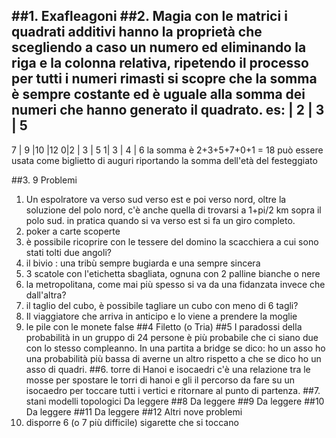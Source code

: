 ##1. Exafleagoni
##2. Magia con le matrici
i quadrati additivi hanno la proprietà che scegliendo a caso un numero ed eliminando la riga e la colonna relativa, ripetendo il processo per tutti i numeri 
rimasti si scopre che la somma è sempre costante ed è uguale alla somma dei numeri che hanno generato il quadrato. es:
  | 2  | 3 | 5
------------
7 | 9 |10 |12
0|2 | 3 | 5
1| 3 | 4 | 6
la somma è 2+3+5+7+0+1 = 18
può essere usata come biglietto di auguri riportando la somma dell'età del festeggiato

##3. 9 Problemi
1) Un espolratore va verso sud verso est e poi verso nord, oltre la soluzione del polo nord, c'è anche quella di trovarsi a 1+pi/2 km sopra il polo sud. in pratica quando si va verso est si fa un giro completo. 
2) poker a carte scoperte
3) è possibile ricoprire con le tessere del domino la scacchiera a cui sono stati tolti due angoli?
4) il bivio : una tribù sempre bugiarda e una sempre sincera
5) 3 scatole con l'etichetta sbagliata, ognuna con 2 palline bianche o nere
6) la metropolitana, come mai più spesso si va da una fidanzata invece che dall'altra?
7) il taglio del cubo, è possibile tagliare un cubo con meno di 6 tagli?
8) Il viaggiatore che arriva in anticipo e lo viene a prendere la moglie
9) le pile con le monete false
##4 Filetto (o Tria)
##5 I paradossi della probabilità
in un gruppo di 24 persone è più probabile che ci siano due con lo stesso compleanno. 
In una partita a bridge se dico: ho un asso ho una probabilità più bassa di averne un altro rispetto a che se dico ho un asso di quadri. 
##6. torre di Hanoi e isocaedri
c'è una relazione tra le mosse per spostare le torri di hanoi e gli il percorso da fare su un isocaedro per toccare tutti i vertici e ritornare al punto di partenza. 
##7. stani modelli topologici
Da leggere 
##8
Da leggere 
##9
Da leggere 
##10
Da leggere 
##11
Da leggere 
##12 Altri nove problemi
1) disporre 6 (o 7 più difficile) sigarette che si toccano
